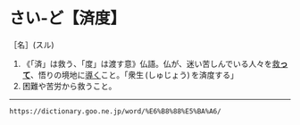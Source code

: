 # さい‐ど【済度】

［名］(スル)

1. 《「済」は救う、「度」は渡す意》仏語。仏が、迷い苦しんでいる人々を[救**って**](すくう（救う／済う）)、悟りの境地に[導く](みちびく（導く）)こと。「衆生 (しゅじょう) を済度する」
2. 困難や苦労から救うこと。

---
`https://dictionary.goo.ne.jp/word/%E6%B8%88%E5%BA%A6/`